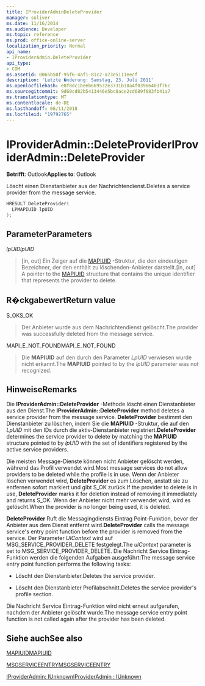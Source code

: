 ```yaml
---
title: IProviderAdminDeleteProvider
manager: soliver
ms.date: 11/16/2014
ms.audience: Developer
ms.topic: reference
ms.prod: office-online-server
localization_priority: Normal
api_name:
- IProviderAdmin.DeleteProvider
api_type:
- COM
ms.assetid: 0065b50f-95f6-4af1-81c2-a73e5111eecf
description: 'Letzte �nderung: Samstag, 23. Juli 2011'
ms.openlocfilehash: e0f8dc1beeb669532e3731b38a4f03966403f76c
ms.sourcegitcommit: 9d60cd82b5413446e5bc8ace2cd689f683fb41a7
ms.translationtype: MT
ms.contentlocale: de-DE
ms.lasthandoff: 06/11/2018
ms.locfileid: "19792765"
---
```

# <a name="iprovideradmindeleteprovider"></a><span data-ttu-id="3a6dc-103">IProviderAdmin::DeleteProvider</span><span class="sxs-lookup"><span data-stu-id="3a6dc-103">IProviderAdmin::DeleteProvider</span></span>

  
  
<span data-ttu-id="3a6dc-104">**Betrifft**: Outlook</span><span class="sxs-lookup"><span data-stu-id="3a6dc-104">**Applies to**: Outlook</span></span> 
  
<span data-ttu-id="3a6dc-105">Löscht einen Dienstanbieter aus der Nachrichtendienst.</span><span class="sxs-lookup"><span data-stu-id="3a6dc-105">Deletes a service provider from the message service.</span></span>
  
```cpp
HRESULT DeleteProvider(
  LPMAPIUID lpUID
);
```

## <a name="parameters"></a><span data-ttu-id="3a6dc-106">Parameter</span><span class="sxs-lookup"><span data-stu-id="3a6dc-106">Parameters</span></span>

 <span data-ttu-id="3a6dc-107">_lpUID_</span><span class="sxs-lookup"><span data-stu-id="3a6dc-107">_lpUID_</span></span>
  
> <span data-ttu-id="3a6dc-108">[in, out] Ein Zeiger auf die [MAPIUID](mapiuid.md) -Struktur, die den eindeutigen Bezeichner, der den enthält zu löschenden-Anbieter darstellt.</span><span class="sxs-lookup"><span data-stu-id="3a6dc-108">[in, out] A pointer to the [MAPIUID](mapiuid.md) structure that contains the unique identifier that represents the provider to delete.</span></span> 
    
## <a name="return-value"></a><span data-ttu-id="3a6dc-109">R�ckgabewert</span><span class="sxs-lookup"><span data-stu-id="3a6dc-109">Return value</span></span>

<span data-ttu-id="3a6dc-110">S_OK</span><span class="sxs-lookup"><span data-stu-id="3a6dc-110">S_OK</span></span> 
  
> <span data-ttu-id="3a6dc-111">Der Anbieter wurde aus dem Nachrichtendienst gelöscht.</span><span class="sxs-lookup"><span data-stu-id="3a6dc-111">The provider was successfully deleted from the message service.</span></span>
    
<span data-ttu-id="3a6dc-112">MAPI_E_NOT_FOUND</span><span class="sxs-lookup"><span data-stu-id="3a6dc-112">MAPI_E_NOT_FOUND</span></span> 
  
> <span data-ttu-id="3a6dc-113">Die **MAPIUID** auf den durch den Parameter _LpUID_ verwiesen wurde nicht erkannt.</span><span class="sxs-lookup"><span data-stu-id="3a6dc-113">The **MAPIUID** pointed to by the  _lpUID_ parameter was not recognized.</span></span> 
    
## <a name="remarks"></a><span data-ttu-id="3a6dc-114">Hinweise</span><span class="sxs-lookup"><span data-stu-id="3a6dc-114">Remarks</span></span>

<span data-ttu-id="3a6dc-115">Die **IProviderAdmin::DeleteProvider** -Methode löscht einen Dienstanbieter aus den Dienst.</span><span class="sxs-lookup"><span data-stu-id="3a6dc-115">The **IProviderAdmin::DeleteProvider** method deletes a service provider from the message service.</span></span> <span data-ttu-id="3a6dc-116">**DeleteProvider** bestimmt den Dienstanbieter zu löschen, indem Sie die **MAPIUID** -Struktur, die auf den _LpUID_ mit den IDs durch die aktiv-Dienstanbieter registriert.</span><span class="sxs-lookup"><span data-stu-id="3a6dc-116">**DeleteProvider** determines the service provider to delete by matching the **MAPIUID** structure pointed to by  _lpUID_ with the set of identifiers registered by the active service providers.</span></span> 
  
<span data-ttu-id="3a6dc-117">Die meisten Message-Dienste können nicht Anbieter gelöscht werden, während das Profil verwendet wird.</span><span class="sxs-lookup"><span data-stu-id="3a6dc-117">Most message services do not allow providers to be deleted while the profile is in use.</span></span> <span data-ttu-id="3a6dc-118">Wenn der Anbieter löschen verwendet wird, **DeleteProvider** es zum Löschen, anstatt sie zu entfernen sofort markiert und gibt S_OK zurück.</span><span class="sxs-lookup"><span data-stu-id="3a6dc-118">If the provider to delete is in use, **DeleteProvider** marks it for deletion instead of removing it immediately and returns S_OK.</span></span> <span data-ttu-id="3a6dc-119">Wenn der Anbieter nicht mehr verwendet wird, wird es gelöscht.</span><span class="sxs-lookup"><span data-stu-id="3a6dc-119">When the provider is no longer being used, it is deleted.</span></span> 
  
 <span data-ttu-id="3a6dc-120">**DeleteProvider** Ruft die Messagingdiensts Eintrag Point-Funktion, bevor der Anbieter aus dem Dienst entfernt wird.</span><span class="sxs-lookup"><span data-stu-id="3a6dc-120">**DeleteProvider** calls the message service's entry point function before the provider is removed from the service.</span></span> <span data-ttu-id="3a6dc-121">Der Parameter _UlContext_ wird auf MSG_SERVICE_PROVIDER_DELETE festgelegt.</span><span class="sxs-lookup"><span data-stu-id="3a6dc-121">The  _ulContext_ parameter is set to MSG_SERVICE_PROVIDER_DELETE.</span></span> <span data-ttu-id="3a6dc-122">Die Nachricht Service Eintrag-Funktion werden die folgenden Aufgaben ausgeführt:</span><span class="sxs-lookup"><span data-stu-id="3a6dc-122">The message service entry point function performs the following tasks:</span></span> 
  
- <span data-ttu-id="3a6dc-123">Löscht den Dienstanbieter.</span><span class="sxs-lookup"><span data-stu-id="3a6dc-123">Deletes the service provider.</span></span>
    
- <span data-ttu-id="3a6dc-124">Löscht den Dienstanbieter Profilabschnitt.</span><span class="sxs-lookup"><span data-stu-id="3a6dc-124">Deletes the service provider's profile section.</span></span>
    
<span data-ttu-id="3a6dc-125">Die Nachricht Service Eintrag-Funktion wird nicht erneut aufgerufen, nachdem der Anbieter gelöscht wurde.</span><span class="sxs-lookup"><span data-stu-id="3a6dc-125">The message service entry point function is not called again after the provider has been deleted.</span></span>
  
## <a name="see-also"></a><span data-ttu-id="3a6dc-126">Siehe auch</span><span class="sxs-lookup"><span data-stu-id="3a6dc-126">See also</span></span>



[<span data-ttu-id="3a6dc-127">MAPIUID</span><span class="sxs-lookup"><span data-stu-id="3a6dc-127">MAPIUID</span></span>](mapiuid.md)
  
[<span data-ttu-id="3a6dc-128">MSGSERVICEENTRY</span><span class="sxs-lookup"><span data-stu-id="3a6dc-128">MSGSERVICEENTRY</span></span>](msgserviceentry.md)
  
[<span data-ttu-id="3a6dc-129">IProviderAdmin: IUnknown</span><span class="sxs-lookup"><span data-stu-id="3a6dc-129">IProviderAdmin : IUnknown</span></span>](iprovideradminiunknown.md)

